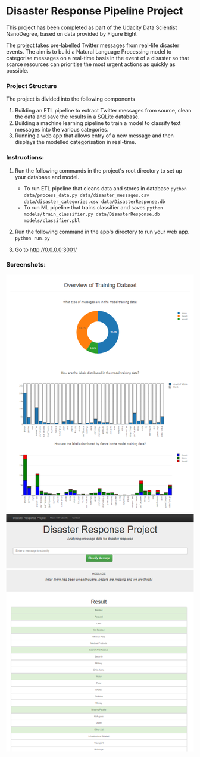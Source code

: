 # Disaster Response Pipeline Project

This project has been completed as part of the Udacity Data Scientist NanoDegree, based on data provided by Figure Eight

The project takes pre-labelled Twitter messages from real-life disaster events. The aim is to build a Natural Language Processing model to categorise messages on a real-time basis in the event of a disaster so that scarce resources can prioritise the most urgent actions as quickly as possible. 

### Project Structure
The project is divided into the following components

1. Building an ETL pipeline to extract Twitter messages from source, clean the data and save the results in a SQLite database.
2. Building a machine learning pipeline to train a model to classify text messages into the various categories.
3. Running a web app that allows entry of a new message and then displays the modelled categorisation in real-time.

### Instructions:
1. Run the following commands in the project's root directory to set up your database and model.

    - To run ETL pipeline that cleans data and stores in database
        `python data/process_data.py data/disaster_messages.csv data/disaster_categories.csv data/DisasterResponse.db`
    - To run ML pipeline that trains classifier and saves
        `python models/train_classifier.py data/DisasterResponse.db models/classifier.pkl`

2. Run the following command in the app's directory to run your web app.
    `python run.py`

3. Go to http://0.0.0.0:3001/

### Screenshots:
![Model data stats](screenshots/2_model_data.png)
![Enter details](screenshots/1_enter_message.png)
![Results](screenshots/3_model_output.png)
